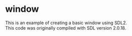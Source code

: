 # window
This is an example of creating a basic window using SDL2.
<br/>
This code was originally compiled with SDL version 2.0.18.
